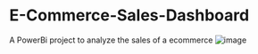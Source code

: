 # E-Commerce-Sales-Dashboard
A PowerBi project to analyze the sales of a ecommerce
![image](https://github.com/user-attachments/assets/640713c6-b720-47e5-9886-0d86e5e3b39f)
